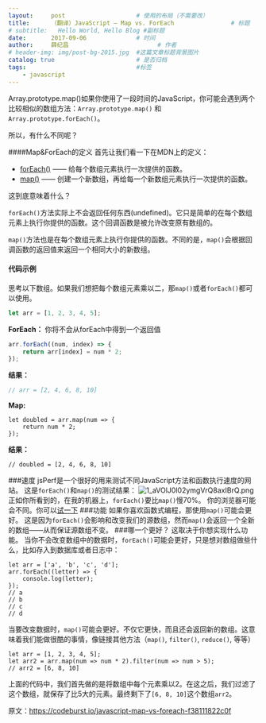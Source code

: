```yaml
---
layout:     post   				    # 使用的布局（不需要改）
title:      （翻译）JavaScript — Map vs. ForEach 				# 标题 
# subtitle:   Hello World, Hello Blog #副标题
date:       2017-09-06 				# 时间
author:     薛纪昌 						# 作者
# header-img: img/post-bg-2015.jpg 	#这篇文章标题背景图片
catalog: true 						# 是否归档
tags:								#标签
    - javascript
---
```


Array.prototype.map()如果你使用了一段时间的JavaScript，你可能会遇到两个比较相似的数组方法：`Array.prototype.map()` 和 `Array.prototype.forEach()`。

所以，有什么不同呢？

####Map&ForEach的定义
首先让我们看一下在MDN上的定义：
- [forEach()](https://developer.mozilla.org/en-US/docs/Web/JavaScript/Reference/Global_Objects/Array/forEach) —— 给每个数组元素执行一次提供的函数。
- [map()](https://developer.mozilla.org/en-US/docs/Web/JavaScript/Reference/Global_Objects/Array/map) —— 创建一个新数组，再给每一个新数组元素执行一次提供的函数。

这到底意味着什么？

`forEach()`方法实际上不会返回任何东西(undefined)。它只是简单的在每个数组元素上执行你提供的函数。这个回调函数是被允许改变原有数组的。

`map()`方法也是在每个数组元素上执行你提供的函数。不同的是，`map()`会根据回调函数的返回值来返回一个相同大小的新数组。

#### 代码示例
思考以下数组。如果我们想把每个数组元素乘以二，那`map()`或者`forEach()`都可以使用。

```javascript
let arr = [1, 2, 3, 4, 5];
```

**ForEach：**
你将不会从forEach中得到一个返回值
```javascript
arr.forEach((num, index) => {
    return arr[index] = num * 2;
});
```
**结果：**
```javascript
// arr = [2, 4, 6, 8, 10]
```
**Map:**
```
let doubled = arr.map(num => {
    return num * 2;
});
```
**结果：**
```
// doubled = [2, 4, 6, 8, 10]
```

###速度
jsPerf是一个很好的用来测试不同JavaScript方法和函数执行速度的网站。
这是`forEach()`和`map()`的测试结果：
![1_aVOlJ0l02ymgVrQ8axIBrQ.png](https://i.loli.net/2018/09/27/5bac72eed6cf1.png)
正如你所看到的，在我的机器上，`forEach()`要比`map()`慢70%。
你的浏览器可能会不同。你可以[试一下](https://jsperf.com/map-vs-foreach-speed-test)
###功能
如果你喜欢函数式编程，那使用`map()`可能会更好。
这是因为`forEach()`会影响和改变我们的源数组，然而`map()`会返回一个全新的数组——从而保证源数组不变。
###哪一个更好？
这取决于你想实现什么功能。
当你不会改变数组中的数据时，`forEach()`可能会更好，只是想对数组做些什么，比如存入到数据库或者日志中：
```
let arr = ['a', 'b', 'c', 'd'];
arr.forEach((letter) => {
    console.log(letter);
});
// a
// b
// c
// d
```
当要改变数据时，`map()`可能会更好。不仅它更快，而且还会返回新的数组。这意味着我们能做很酷的事情，像链接其他方法（`map()`, `filter()`, `reduce()`, 等等）
```
let arr = [1, 2, 3, 4, 5];
let arr2 = arr.map(num => num * 2).filter(num => num > 5);
// arr2 = [6, 8, 10]
```
上面的代码中，我们首先做的是将数组中每个元素乘以2。在这之后，我们过滤了这个数组，就保存了比5大的元素。最终剩下了`[6, 8, 10]`这个数组`arr2`。

原文：https://codeburst.io/javascript-map-vs-foreach-f38111822c0f